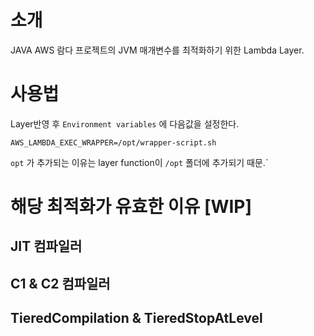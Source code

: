 # 소개

JAVA AWS 람다 프로젝트의 JVM 매개변수를 최적화하기 위한 Lambda Layer.

# 사용법
Layer반영 후 `Environment variables` 에 다음값을 설정한다.

```
AWS_LAMBDA_EXEC_WRAPPER=/opt/wrapper-script.sh
```

`opt` 가 추가되는 이유는 layer function이 `/opt` 폴더에 추가되기 때문.`

# 해당 최적화가 유효한 이유 [WIP]

## JIT 컴파일러 

## C1 & C2 컴파일러

## TieredCompilation & TieredStopAtLevel

